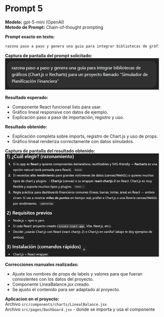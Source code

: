 # Prompt 5

**Modelo:** gpt-5-mini (OpenAI)  
**Metodo de Prompt:** Chain-of-thought prompting

**Prompt exacto en texto:**

``` bash
razona paso a paso y genera una guia para integrar bibliotecas de gráficos (Chart.js o Recharts) para un proyecto llamado "Simulador de Planificación Financiera"
```

**Captura de pantalla del prompt solicitado:**  
![alt text](image-11.png)

**Resultado esperado:**  
* Componente React funcional listo para usar.
* Gráfico lineal responsive con datos de ejemplo.
* Explicación paso a paso de importación, registro y uso.

**Resultado obtenido:**  
* Explicación completa sobre imports, registro de Chart.js y uso de props.
* Gráfico lineal renderiza correctamente con datos simulados.

**Captura de pantalla del resultado obtenido:**  
![alt text](image-12.png)

**Correcciones manuales realizadas:**  
* Ajuste los nombres de props de labels y valores para que fueran consistentes con los datos del proyecto.
* Componente LineaBalance.jsx creado.
* Se ajusto el contenido para ser adaptado al proyecto.  

**Aplicacion en el proyecto:**  
Archivo `src/components/charts/LinealBalance.jsx`  
Archivo `src/pages/Dashboard.jsx` - donde se importa y usa el componente
